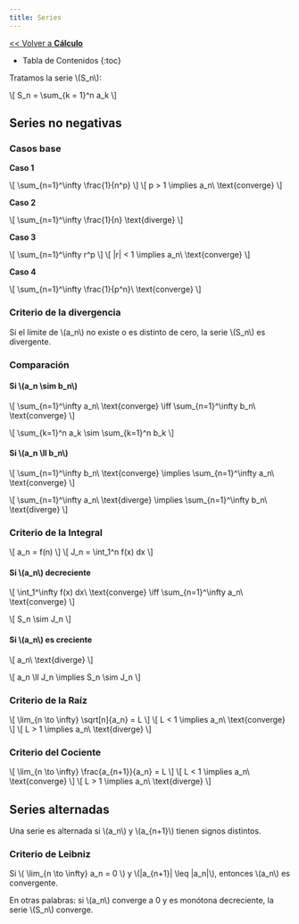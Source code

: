 ```yaml
---
title: Series
---
```


[&lt;&lt; Volver a **Cálculo**](../calc.md)

* Tabla de Contenidos
{:toc}

Tratamos la serie \\(S_n\\):

\\[ S_n = \sum_{k = 1}^n a_k \\]

## Series no negativas

### Casos base

**Caso 1**

\\[ \sum_{n=1}^\infty \frac{1}{n^p} \\]
\\[ p > 1 \implies a_n\ \text{converge} \\]

**Caso 2**

\\[ \sum_{n=1}^\infty \frac{1}{n} \text{diverge} \\]

**Caso 3**

\\[ \sum_{n=1}^\infty r^p \\]
\\[ \|r\| < 1 \implies a_n\ \text{converge} \\]

**Caso 4**

\\[ \sum_{n=1}^\infty \frac{1}{p^n}\ \text{converge} \\]

### Criterio de la divergencia

Si el límite de \\(a_n\\) no existe o es distinto de cero, la serie \\(S_n\\) es divergente.

### Comparación

#### Si \\(a_n \sim b_n\\)

\\[
  \sum_{n=1}^\infty a_n\ \text{converge} \iff
  \sum_{n=1}^\infty b_n\ \text{converge}
\\]

\\[
  \sum_{k=1}^n a_k \sim \sum_{k=1}^n b_k
\\]

#### Si \\(a_n \ll b_n\\)

\\[
  \sum_{n=1}^\infty b_n\ \text{converge} \implies
  \sum_{n=1}^\infty a_n\ \text{converge}
\\]

\\[
  \sum_{n=1}^\infty a_n\ \text{diverge} \implies
  \sum_{n=1}^\infty b_n\ \text{diverge}
\\]

### Criterio de la Integral

\\[ a_n = f(n) \\]
\\[ J_n = \int_1^n f(x) dx \\]

#### Si \\(a_n\\) decreciente

\\[ \int_1^\infty f(x) dx\ \text{converge} \iff \sum_{n=1}^\infty a_n\ \text{converge} \\]

\\[ S_n \sim J_n \\]

#### Si \\(a_n\\) es creciente

\\[ a_n\ \text{diverge} \\]

\\[ a_n \ll J_n \implies S_n \sim J_n \\]

### Criterio de la Raíz

\\[ \lim_{n \to \infty} \sqrt[n]{a_n} = L \\]
\\[ L < 1 \implies a_n\ \text{converge} \\]
\\[ L > 1 \implies a_n\ \text{diverge} \\]

### Criterio del Cociente

\\[ \lim_{n \to \infty} \frac{a_{n+1}}{a_n} = L \\]
\\[ L < 1 \implies a_n\ \text{converge} \\]
\\[ L > 1 \implies a_n\ \text{diverge} \\]

## Series alternadas

Una serie es alternada si \\(a_n\\) y \\(a_{n+1}\\) tienen signos distintos.

### Criterio de Leibniz

Si \\( \lim_{n \to \infty} a_n = 0 \\) y \\(\|a_{n+1}\| \leq \|a_n\|\\), entonces \\(a_n\\) es convergente.

En otras palabras: si \\(a_n\\) converge a 0 y es monótona decreciente, la serie \\(S_n\\) converge.
